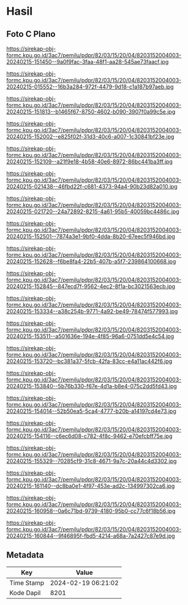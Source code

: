 # Hasil

## Foto C Plano

https://sirekap-obj-formc.kpu.go.id/3ac7/pemilu/pdpr/82/03/15/20/04/8203152004003-20240215-151450--9a0f9fac-3faa-48f1-aa28-545ae73faacf.jpg

https://sirekap-obj-formc.kpu.go.id/3ac7/pemilu/pdpr/82/03/15/20/04/8203152004003-20240215-015552--16b3a284-972f-4479-9d18-c1a187b97aeb.jpg

https://sirekap-obj-formc.kpu.go.id/3ac7/pemilu/pdpr/82/03/15/20/04/8203152004003-20240215-151813--b1465f67-8750-4602-b090-3907f0a99c5e.jpg

https://sirekap-obj-formc.kpu.go.id/3ac7/pemilu/pdpr/82/03/15/20/04/8203152004003-20240215-152002--e825f02f-31d3-40c6-a007-1c30841bf23e.jpg

https://sirekap-obj-formc.kpu.go.id/3ac7/pemilu/pdpr/82/03/15/20/04/8203152004003-20240215-152109--a21f9e18-4b58-40e6-8972-86bc441ba3ff.jpg

https://sirekap-obj-formc.kpu.go.id/3ac7/pemilu/pdpr/82/03/15/20/04/8203152004003-20240215-021438--46fbd22f-c681-4373-94a4-90b23d82a010.jpg

https://sirekap-obj-formc.kpu.go.id/3ac7/pemilu/pdpr/82/03/15/20/04/8203152004003-20240215-021720--24a72892-8215-4a61-95b5-40059bc4486c.jpg

https://sirekap-obj-formc.kpu.go.id/3ac7/pemilu/pdpr/82/03/15/20/04/8203152004003-20240215-152501--7874a3e1-9bf0-4dda-8b20-67eec5f946bd.jpg

https://sirekap-obj-formc.kpu.go.id/3ac7/pemilu/pdpr/82/03/15/20/04/8203152004003-20240215-152628--f6be8fa4-22b5-407b-a5f7-239864100668.jpg

https://sirekap-obj-formc.kpu.go.id/3ac7/pemilu/pdpr/82/03/15/20/04/8203152004003-20240215-152845--847ecd7f-9562-4ec2-8f1a-bc3021563ecb.jpg

https://sirekap-obj-formc.kpu.go.id/3ac7/pemilu/pdpr/82/03/15/20/04/8203152004003-20240215-153334--a38c254b-9771-4a92-be49-78474f577993.jpg

https://sirekap-obj-formc.kpu.go.id/3ac7/pemilu/pdpr/82/03/15/20/04/8203152004003-20240215-153511--a501636e-194e-4f85-96a6-0751dd5e4c54.jpg

https://sirekap-obj-formc.kpu.go.id/3ac7/pemilu/pdpr/82/03/15/20/04/8203152004003-20240215-153720--bc381a37-5fcb-42fa-83cc-e4a11ac442f6.jpg

https://sirekap-obj-formc.kpu.go.id/3ac7/pemilu/pdpr/82/03/15/20/04/8203152004003-20240215-153840--5b76b330-f67e-4d1a-b8e4-075c2dd5fd43.jpg

https://sirekap-obj-formc.kpu.go.id/3ac7/pemilu/pdpr/82/03/15/20/04/8203152004003-20240215-154014--52b50ea5-5ca4-4777-b20b-a14197cd4e73.jpg

https://sirekap-obj-formc.kpu.go.id/3ac7/pemilu/pdpr/82/03/15/20/04/8203152004003-20240215-154116--c6ec6d08-c782-4f8c-9462-e70efcbff75e.jpg

https://sirekap-obj-formc.kpu.go.id/3ac7/pemilu/pdpr/82/03/15/20/04/8203152004003-20240215-155329--70285cf9-31c8-4671-9a7c-20a44c4d3302.jpg

https://sirekap-obj-formc.kpu.go.id/3ac7/pemilu/pdpr/82/03/15/20/04/8203152004003-20240215-161140--dc8ba0e1-4f97-453e-ad2c-134997302ca6.jpg

https://sirekap-obj-formc.kpu.go.id/3ac7/pemilu/pdpr/82/03/15/20/04/8203152004003-20240215-160958--0a6c71bd-9739-4180-95b0-cc77c6f18b56.jpg

https://sirekap-obj-formc.kpu.go.id/3ac7/pemilu/pdpr/82/03/15/20/04/8203152004003-20240215-160844--9f46895f-fbd5-4214-a68a-7a2427c87e9d.jpg


## Metadata

| Key        | Value               |
| ---------- | ------------------- |
| Time Stamp | 2024-02-19 06:21:02 |
| Kode Dapil | 8201                |



